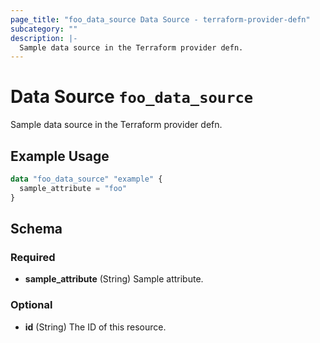 ```yaml
---
page_title: "foo_data_source Data Source - terraform-provider-defn"
subcategory: ""
description: |-
  Sample data source in the Terraform provider defn.
---
```


# Data Source `foo_data_source`

Sample data source in the Terraform provider defn.

## Example Usage

```terraform
data "foo_data_source" "example" {
  sample_attribute = "foo"
}
```

## Schema

### Required

- **sample_attribute** (String) Sample attribute.

### Optional

- **id** (String) The ID of this resource.


